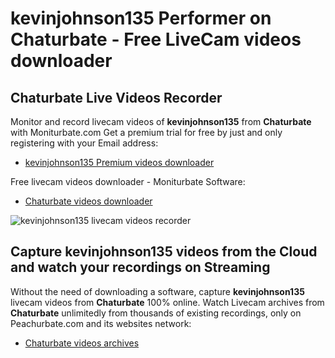 # kevinjohnson135 Performer on Chaturbate - Free LiveCam videos downloader

## Chaturbate Live Videos Recorder

Monitor and record livecam videos of **kevinjohnson135** from **Chaturbate** with Moniturbate.com
Get a premium trial for free by just and only registering with your Email address:
* [kevinjohnson135 Premium videos downloader](https://moniturbate.com/request-demo-licence-key.html)

Free livecam videos downloader - Moniturbate Software:
* [Chaturbate videos downloader](https://moniturbate.com/moniturbate-download-software.html)

![kevinjohnson135 livecam videos recorder](https://peachurnet.com/templates/moniturbate-software.png)


## Capture kevinjohnson135 videos from the Cloud and watch your recordings on Streaming

Without the need of downloading a software, capture **kevinjohnson135** livecam videos from **Chaturbate** 100% online.
Watch Livecam archives from **Chaturbate** unlimitedly from thousands of existing recordings, only on Peachurbate.com and its websites network:
* [Chaturbate videos archives](https://peachurnet.com/)